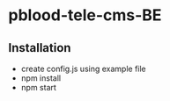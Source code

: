 # pblood-tele-cms-BE

## Installation
- create config.js using example file
- npm install
- npm start